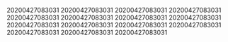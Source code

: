 20200427083031
20200427083031
20200427083031
20200427083031
20200427083031
20200427083031
20200427083031
20200427083031
20200427083031
20200427083031
20200427083031
20200427083031
20200427083031
20200427083031
20200427083031
